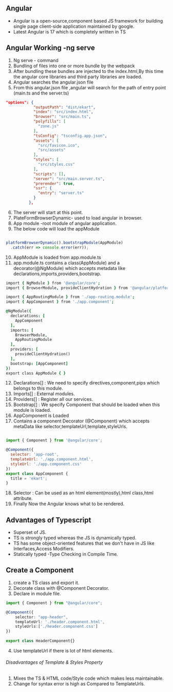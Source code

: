 ## Angular 
* Angular is a open-source,component based JS framework for building single page client-side application maintained by google.
* Latest Angular is 17 which is completely written in TS


## Angular Working -ng serve



1. Ng serve - command
2. Bundling of files into one or more bundle by the webpack
3. After bundling these bundles are injected to the index.html,By this time the angular core libraries and third party libraries are loaded.
4. Angular searches the angular.json file
5. From this angular.json file ,angular will search for the path of entry point (main.ts and the server.ts)

```json
"options": {
            "outputPath": "dist/ekart",
            "index": "src/index.html",
            "browser": "src/main.ts",
            "polyfills": [
              "zone.js"
            ],
            "tsConfig": "tsconfig.app.json",
            "assets": [
              "src/favicon.ico",
              "src/assets"
            ],
            "styles": [
              "src/styles.css"
            ],
            "scripts": [],
            "server": "src/main.server.ts",
            "prerender": true,
            "ssr": {
              "entry": "server.ts"
            }
          },
```

6. The server will start at this point.
7. PlateFormBrowserDynamic- used to load angular in browser.
8. App module -root module of angular application.
9. The below code will load the appModule

```js

platformBrowserDynamic().bootstrapModule(AppModule)
  .catch(err => console.error(err));

```
10. AppModule is loaded from app.module.ts
11. app.module.ts contains a class(AppModule) and a decorator(@NgModule) which accepts metadata like declarations,imports,providers,bootstrap.
```j
import { NgModule } from '@angular/core';
import { BrowserModule, provideClientHydration } from '@angular/platform-browser';

import { AppRoutingModule } from './app-routing.module';
import { AppComponent } from './app.component';

@NgModule({
  declarations: [
    AppComponent
  ],
  imports: [
    BrowserModule,
    AppRoutingModule
  ],
  providers: [
    provideClientHydration()
  ],
  bootstrap: [AppComponent]
})
export class AppModule { }

```
12. Declarations[] : We need to specify directives,component,pips which belongs to this module.
13. Imports[] : External modules.
14. Providers[] : Register all our services.
15. Bootstrap[] : We specify Component that should be loaded when this module is loaded.
16. AppComponent is Loaded 
17. Contains a component Decorator (@Component) which accepts metaData like selector,templateUrl,template,styleUrls.
```js

import { Component } from '@angular/core';

@Component({
  selector: 'app-root',
  templateUrl: './app.component.html',
  styleUrl: './app.component.css'
})
export class AppComponent {
  title = 'ekart';
}


```
18. Selector : Can be used as an html element(mostly),html class,html attribute.
19. Finally Now the Angular knows what to be rendered.


## Advantages of Typescript 
* Superset of JS.
* TS is strongly typed whereas the JS is dynamically typed.
* TS has some object-oriented features that we don't have in JS like Interfaces,Access Modifiers.
* Statically typed -Type Checking in Compile Time.

## Create a Component
1. create a TS class and export it.
2. Decorate class with @Component Decorator.
3. Declare in module file.

```ts
import { Component } from "@angular/core";

@Component({
    selector: "app-header",
    templateUrl: './header.component.html',
    styleUrls:['./header.component.css']
})
    
export class HeaderComponent{}
```
4. Use templateUrl if there is lot of html elements.



<h6>Disadvantages of Template & Styles Property</h6>

1. Mixes the TS & HTML code/Style code which makes less maintainable.
2. Change for syntax error is high as Compared to TemplateUrls.





